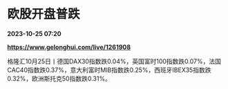 # 欧股开盘普跌

**2023-10-25 07:20**

**https://www.gelonghui.com/live/1261908**

格隆汇10月25日丨德国DAX30指数跌0.04%，英国富时100指数跌0.07%，法国CAC40指数跌0.37%，意大利富时MIB指数跌0.25%，西班牙IBEX35指数跌0.32%，欧洲斯托克50指数跌0.31%。